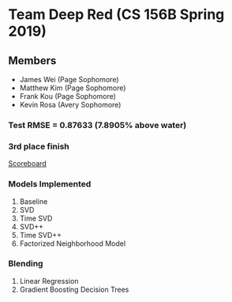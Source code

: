 # Team Deep Red (CS 156B Spring 2019)

## Members

* James Wei (Page Sophomore)
* Matthew Kim (Page Sophomore)
* Frank Kou (Page Sophomore)
* Kevin Rosa (Avery Sophomore)

### Test RMSE = 0.87633 (7.8905% above water)
### 3rd place finish

[Scoreboard](http://cs156.caltech.edu/scoreboard/board/)

### Models Implemented

1. Baseline
2. SVD
3. Time SVD
4. SVD++
5. Time SVD++
6. Factorized Neighborhood Model

### Blending

1. Linear Regression
2. Gradient Boosting Decision Trees
